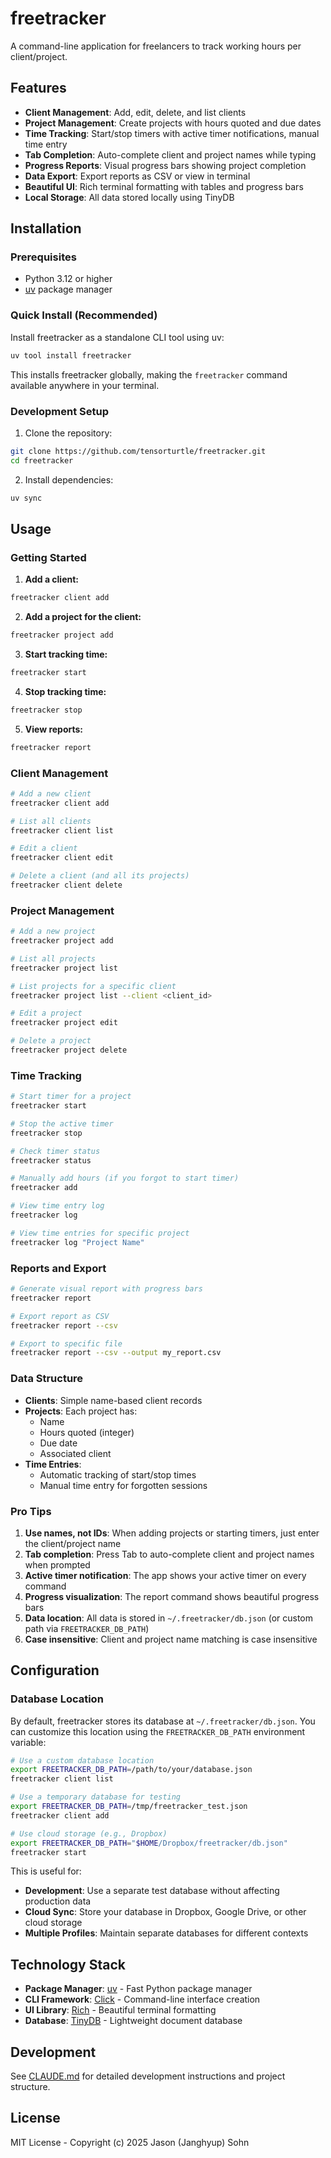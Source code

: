 # freetracker

A command-line application for freelancers to track working hours per client/project.

## Features

- **Client Management**: Add, edit, delete, and list clients
- **Project Management**: Create projects with hours quoted and due dates
- **Time Tracking**: Start/stop timers with active timer notifications, manual time entry
- **Tab Completion**: Auto-complete client and project names while typing
- **Progress Reports**: Visual progress bars showing project completion
- **Data Export**: Export reports as CSV or view in terminal
- **Beautiful UI**: Rich terminal formatting with tables and progress bars
- **Local Storage**: All data stored locally using TinyDB

## Installation

### Prerequisites
- Python 3.12 or higher
- [uv](https://github.com/astral-sh/uv) package manager

### Quick Install (Recommended)

Install freetracker as a standalone CLI tool using uv:

```bash
uv tool install freetracker
```

This installs freetracker globally, making the `freetracker` command available anywhere in your terminal.

### Development Setup

1. Clone the repository:
```bash
git clone https://github.com/tensorturtle/freetracker.git
cd freetracker
```

2. Install dependencies:
```bash
uv sync
```

## Usage

### Getting Started

1. **Add a client:**
```bash
freetracker client add
```

2. **Add a project for the client:**
```bash
freetracker project add
```

3. **Start tracking time:**
```bash
freetracker start
```

4. **Stop tracking time:**
```bash
freetracker stop
```

5. **View reports:**
```bash
freetracker report
```

### Client Management

```bash
# Add a new client
freetracker client add

# List all clients
freetracker client list

# Edit a client
freetracker client edit

# Delete a client (and all its projects)
freetracker client delete
```

### Project Management

```bash
# Add a new project
freetracker project add

# List all projects
freetracker project list

# List projects for a specific client
freetracker project list --client <client_id>

# Edit a project
freetracker project edit

# Delete a project
freetracker project delete
```

### Time Tracking

```bash
# Start timer for a project
freetracker start

# Stop the active timer
freetracker stop

# Check timer status
freetracker status

# Manually add hours (if you forgot to start timer)
freetracker add

# View time entry log
freetracker log

# View time entries for specific project
freetracker log "Project Name"
```

### Reports and Export

```bash
# Generate visual report with progress bars
freetracker report

# Export report as CSV
freetracker report --csv

# Export to specific file
freetracker report --csv --output my_report.csv
```

### Data Structure

- **Clients**: Simple name-based client records
- **Projects**: Each project has:
  - Name
  - Hours quoted (integer)
  - Due date
  - Associated client
- **Time Entries**: 
  - Automatic tracking of start/stop times
  - Manual time entry for forgotten sessions

### Pro Tips

1. **Use names, not IDs**: When adding projects or starting timers, just enter the client/project name
2. **Tab completion**: Press Tab to auto-complete client and project names when prompted
3. **Active timer notification**: The app shows your active timer on every command
4. **Progress visualization**: The report command shows beautiful progress bars
5. **Data location**: All data is stored in `~/.freetracker/db.json` (or custom path via `FREETRACKER_DB_PATH`)
6. **Case insensitive**: Client and project name matching is case insensitive

## Configuration

### Database Location

By default, freetracker stores its database at `~/.freetracker/db.json`. You can customize this location using the `FREETRACKER_DB_PATH` environment variable:

```bash
# Use a custom database location
export FREETRACKER_DB_PATH=/path/to/your/database.json
freetracker client list

# Use a temporary database for testing
export FREETRACKER_DB_PATH=/tmp/freetracker_test.json
freetracker client add

# Use cloud storage (e.g., Dropbox)
export FREETRACKER_DB_PATH="$HOME/Dropbox/freetracker/db.json"
freetracker start
```

This is useful for:
- **Development**: Use a separate test database without affecting production data
- **Cloud Sync**: Store your database in Dropbox, Google Drive, or other cloud storage
- **Multiple Profiles**: Maintain separate databases for different contexts

## Technology Stack

- **Package Manager**: [uv](https://github.com/astral-sh/uv) - Fast Python package manager
- **CLI Framework**: [Click](https://click.palletsprojects.com/) - Command-line interface creation
- **UI Library**: [Rich](https://rich.readthedocs.io/) - Beautiful terminal formatting
- **Database**: [TinyDB](https://tinydb.readthedocs.io/) - Lightweight document database

## Development

See [CLAUDE.md](CLAUDE.md) for detailed development instructions and project structure.

## License

MIT License - Copyright (c) 2025 Jason (Janghyup) Sohn

